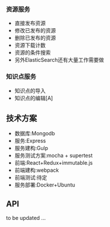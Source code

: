 ### 资源服务
- 直接发布资源
- 修改已发布的资源
- 删除已发布的资源
- 资源下载计数
- 资源的条件搜索
- 另外ElasticSearch还有大量工作需要做

### 知识点服务
- 知识点的导入
- 知识点的编辑[A]

## 技术方案
- 数据库:Mongodb
- 服务:Express
- 服务建构:Gulp
- 服务测试方案:mocha + supertest
- 前端:React+Redux+immutable.js
- 前端建构:webpack
- 前端测试:待定
- 服务部署:Docker+Ubuntu

## API
to be updated ...
